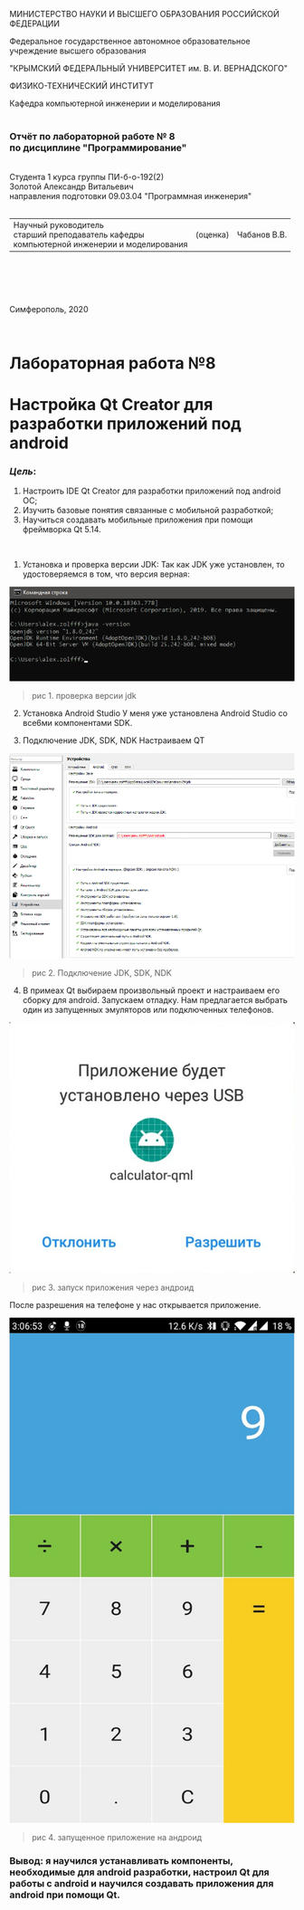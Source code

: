 МИНИСТЕРСТВО НАУКИ  И ВЫСШЕГО ОБРАЗОВАНИЯ РОССИЙСКОЙ ФЕДЕРАЦИИ  

Федеральное государственное автономное образовательное учреждение высшего образования  

"КРЫМСКИЙ ФЕДЕРАЛЬНЫЙ УНИВЕРСИТЕТ им. В. И. ВЕРНАДСКОГО"  

ФИЗИКО-ТЕХНИЧЕСКИЙ ИНСТИТУТ  

Кафедра компьютерной инженерии и моделирования
<br/><br/>
### Отчёт по лабораторной работе № 8<br/> по дисциплине "Программирование"
<br/>
​Cтудента 1 курса группы ПИ-б-о-192(2)<br/>
Золотой Александр Витальевич<br/>
направления подготовки 09.03.04 "Программная инженерия"  
<br/>


<br/>
<table>

<tr><td>Научный руководитель<br/> старший преподаватель кафедры<br/> компьютерной инженерии и моделирования</td>

<td>(оценка)</td>

<td>Чабанов В.В.</td>

</tr>

</table>

<br/><br/>

​

Симферополь, 2020

<br/>

# Лабораторная работа №8

# Настройка Qt Creator для разработки приложений под android

### ***Цель***: 
1. Настроить IDE Qt Creator для разработки приложений под android ОС;
2. Изучить базовые понятия связанные с мобильной разработкой;
3. Научиться создавать мобильные приложения при помощи фреймворка Qt 5.14.

<br/>

1. Установка и проверка версии JDK:
Так как JDK уже установлен, то удостоверяемся в том, что версия верная: <br/>

![ ](png/1.png "проверка версии JDK")
>рис 1. проверка версии jdk
2. Установка Android Studio
У меня уже установлена Android Studio со все6ми компонентами SDK. <br/>

3. Подключение JDK, SDK, NDK 
Настраиваем QT

![ ](png/2.png "подключение sdk,ndk,jdk")
>рис 2. Подключение JDK, SDK, NDK
4. В примеах Qt выбираем произвольный проект и настраиваем его сборку для android.
Запускаем отладку. Нам предлагается выбрать один из запущенных эмуляторов или подключенных телефонов.  <br/>

![ ](png/3.png "запуск через андроид")
>рис 3. запуск приложения через андроид

После разрешения на телефоне у нас открывается приложение. <br/>

![ ](png/4.png "запущенное приложение")
>рис 4. запущенное приложение на андроид

### Вывод: я научился устанавливать компоненты, необходимые для android разработки, настроил Qt для работы с android и научился создавать приложения для android при помощи Qt.

